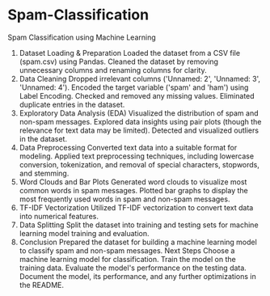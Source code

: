 # Spam-Classification
Spam Classification using Machine Learning
1. Dataset Loading & Preparation
Loaded the dataset from a CSV file (spam.csv) using Pandas.
Cleaned the dataset by removing unnecessary columns and renaming columns for clarity.
2. Data Cleaning
Dropped irrelevant columns ('Unnamed: 2', 'Unnamed: 3', 'Unnamed: 4').
Encoded the target variable ('spam' and 'ham') using Label Encoding.
Checked and removed any missing values.
Eliminated duplicate entries in the dataset.
3. Exploratory Data Analysis (EDA)
Visualized the distribution of spam and non-spam messages.
Explored data insights using pair plots (though the relevance for text data may be limited).
Detected and visualized outliers in the dataset.
4. Data Preprocessing
Converted text data into a suitable format for modeling.
Applied text preprocessing techniques, including lowercase conversion, tokenization, and removal of special characters, stopwords, and stemming.
5. Word Clouds and Bar Plots
Generated word clouds to visualize most common words in spam messages.
Plotted bar graphs to display the most frequently used words in spam and non-spam messages.
6. TF-IDF Vectorization
Utilized TF-IDF vectorization to convert text data into numerical features.
7. Data Splitting
Split the dataset into training and testing sets for machine learning model training and evaluation.
8. Conclusion
Prepared the dataset for building a machine learning model to classify spam and non-spam messages.
Next Steps
Choose a machine learning model for classification.
Train the model on the training data.
Evaluate the model's performance on the testing data.
Document the model, its performance, and any further optimizations in the README.
